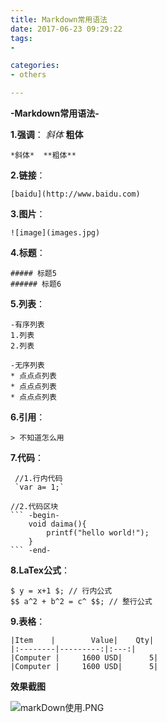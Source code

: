 ```yaml
---
title: Markdown常用语法
date: 2017-06-23 09:29:22
tags: 
- 

categories:
- others

---
```


**-Markdown常用语法-**


**1.强调**： *斜体*  **粗体**

    *斜体*  **粗体**

**2.链接**：

    [baidu](http://www.baidu.com)

**3.图片**：
    
    ![image](images.jpg)

**4.标题**：

    ##### 标题5 
    ###### 标题6

**5.列表**：
    
    -有序列表
    1.列表
    2.列表
    
    -无序列表
    * 点点点列表
    * 点点点列表
    * 点点点列表

**6.引用**：

    > 不知道怎么用

**7.代码**：

     //1.行内代码
     `var a= 1;`

    //2.代码区块
    ``` -begin-
        void daima(){
            printf("hello world!");
        }
    ``` -end-


**8.LaTex公式**：

    $ y = x+1 $; // 行内公式
    $$ a^2 + b^2 = c^ $$; // 整行公式

**9.表格**：
    
    |Item    |        Value|    Qty|
    |:--------|---------:|:---:|
    |Computer |     1600 USD|      5|
    |Computer |     1600 USD|      5|



**效果截图**

![markDown使用.PNG](http://upload-images.jianshu.io/upload_images/2932323-f82a28e474a4f204.PNG?imageMogr2/auto-orient/strip%7CimageView2/2/w/1240)
